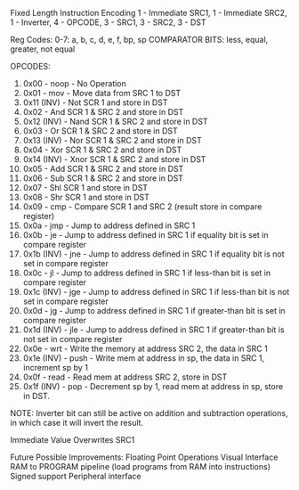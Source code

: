 Fixed Length Instruction Encoding
1 - Immediate SRC1, 1 - Immediate SRC2, 1 - Inverter, 4 - OPCODE, 3 - SRC1, 3 - SRC2, 3 - DST

Reg Codes:
0-7: a, b, c, d, e, f, bp, sp
COMPARATOR BITS:
less, equal, greater, not equal

OPCODES:

1. 0x00 - noop - No Operation
2. 0x01 - mov - Move data from SRC 1 to DST
3. 0x11 (INV) - Not SCR 1 and store in DST
4. 0x02 - And SCR 1 & SRC 2 and store in DST
5. 0x12 (INV) - Nand SCR 1 & SRC 2 and store in DST
6. 0x03 - Or SCR 1 & SRC 2 and store in DST
7. 0x13 (INV) - Nor SCR 1 & SRC 2 and store in DST
8. 0x04 - Xor SCR 1 & SRC 2 and store in DST
9. 0x14 (INV) - Xnor SCR 1 & SRC 2 and store in DST
10. 0x05 - Add SCR 1 & SRC 2 and store in DST
11. 0x06 - Sub SCR 1 & SRC 2 and store in DST
12. 0x07 - Shl SCR 1 and store in DST
13. 0x08 - Shr SCR 1 and store in DST
14. 0x09 - cmp - Compare SCR 1 and SRC 2 (result store in compare register)
15. 0x0a - jmp - Jump to address defined in SRC 1
16. 0x0b - je - Jump to address defined in SRC 1 if equality bit is set in compare register
17. 0x1b (INV) - jne - Jump to address defined in SRC 1 if equality bit is not set in compare register
18. 0x0c - jl - Jump to address defined in SRC 1 if less-than bit is set in compare register
19. 0x1c (INV) - jge - Jump to address defined in SRC 1 if less-than bit is not set in compare register
20. 0x0d - jg - Jump to address defined in SRC 1 if greater-than bit is set in compare register
21. 0x1d (INV) - jle - Jump to address defined in SRC 1 if greater-than bit is not set in compare register
22. 0x0e - wrt - Write the memory at address SRC 2, the data in SRC 1
23. 0x1e (INV) - push - Write mem at address in sp, the data in SRC 1, increment sp by 1
24. 0x0f - read - Read mem at address SRC 2, store in DST
25. 0x1f (INV) - pop - Decrement sp by 1, read mem at address in sp, store in DST. 

NOTE: Inverter bit can still be active on addition and subtraction operations, in which case it will invert the result.

Immediate Value Overwrites SRC1

Future Possible Improvements:
Floating Point Operations
Visual Interface
RAM to PROGRAM pipeline (load programs from RAM into instructions)
Signed support
Peripheral interface
